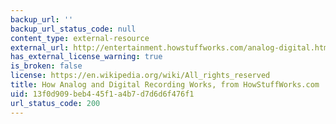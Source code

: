 ```yaml
---
backup_url: ''
backup_url_status_code: null
content_type: external-resource
external_url: http://entertainment.howstuffworks.com/analog-digital.htm
has_external_license_warning: true
is_broken: false
license: https://en.wikipedia.org/wiki/All_rights_reserved
title: How Analog and Digital Recording Works, from HowStuffWorks.com
uid: 13f0d909-beb4-45f1-a4b7-d7d6d6f476f1
url_status_code: 200
---
```

